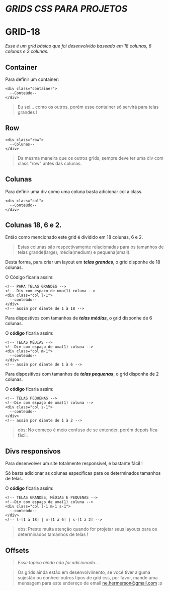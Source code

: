 # **_GRIDS CSS PARA PROJETOS_**

# GRID-18

_Esse é um grid básico que foi desenvolvido baseado em 18 colunas, 6 colunas e 2 colunas._

## Container

Para definir um container:

```
<div class="container">
  --Conteúdo--
</div>
```
> Eu sei... como os outros, porém esse container só servirá para telas grandes !

## Row

```
<div class="row">
  --Colunas--
</div>

```
> Da mesma maneira que os outros grids, sempre deve ter uma div com class "row" antes das colunas.

## Colunas

Para definir uma div como uma coluna basta adicionar col a class.

```
<div class="col">
  --Conteúdo--
</div>
```

## Colunas 18, 6 e 2.

Então como mencionado este grid é dividido em 18 colunas, 6 e 2.

> Estas colunas são respectivamente relacionadas para os tamanhos de telas grande(large), média(medium) e pequena(small).

Desta forma, para criar um layout em **_telas grandes_**, o grid disponhe de 18 colunas.

O Código ficaria assim:

```
<!-- PARA TELAS GRANDES -->
<!-- Div com espaço de uma(1) coluna -->
<div class="col l-1">
  --conteúdo--
</div>
<!-- assim por diante de 1 à 18 -->

```

Para dispostivos com tamanhos de **_telas médias_**, o grid disponhe de 6 colunas.

O **código** ficaria assim:

```
<!-- TELAS MÉDIAS -->
<!--Div com espaço de uma(1) coluna -->
<div class="col m-1">
  --conteúdo--
</div>
<!-- assim por diante de 1 à 6 -->
```

Para dispositivos com tamanhos de **_telas pequenas_**, o grid disponhe de 2 colunas.

O **código** ficaria assim:

```
<!-- TELAS PEQUENAS -->
<!--Div com espaço de uma(1) coluna -->
<div class="col s-1">
  --conteúdo--
</div>
<!-- assim por diante de 1 à 2 -->
```
> obs: No começo é meio confuso de se entender, porém depois fica fácil.

## Divs responsivos

Para desenvolver um site totalmente responsivel, é bastante fácil !

Só basta adicionar as colunas específicas para os determinados tamanhos de telas.

O **código** ficaria assim:

```
<!-- TELAS GRANDES, MÉDIAS E PEQUENAS -->
<!--Div com espaço de uma(1) coluna -->
<div class="col l-1 m-1 s-1">
  --conteúdo--
</div>
<!-- l-[1 à 18] | m-[1 à 6] | s-[1 à 2] -->
```
> obs: Preste muita atenção quando for projetar seus layouts para os determinados tamanhos de telas !

## Offsets

> _Esse tópico ainda não foi adicionado..._

> Os grids ainda estão em desenvolvimento, se você tiver alguma sujestão ou conheci outros tipos de grid css, por favor, mande uma mensagem para este endereço de email ne.hermerson@gmail.com :p





